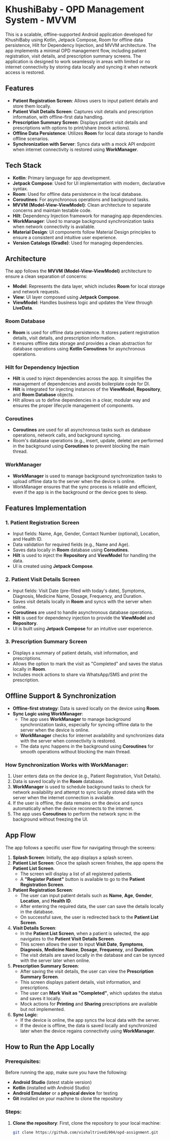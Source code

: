 # KhushiBaby - OPD Management System - MVVM

This is a scalable, offline-supported Android application developed for KhushiBaby using Kotlin, Jetpack Compose, Room for offline data persistence, Hilt for Dependency Injection, and MVVM architecture. The app implements a minimal OPD management flow, including patient registration, visit details, and prescription summary screens. The application is designed to work seamlessly in areas with limited or no internet connectivity by storing data locally and syncing it when network access is restored.

## Features
- **Patient Registration Screen**: Allows users to input patient details and store them locally.
- **Patient Visit Details Screen**: Captures visit details and prescription information, with offline-first data handling.
- **Prescription Summary Screen**: Displays patient visit details and prescriptions with options to print/share (mock actions).
- **Offline Data Persistence**: Utilizes **Room** for local data storage to handle offline scenarios.
- **Synchronization with Server**: Syncs data with a mock API endpoint when internet connectivity is restored using **WorkManager**.

## Tech Stack
- **Kotlin**: Primary language for app development.
- **Jetpack Compose**: Used for UI implementation with modern, declarative syntax.
- **Room**: Used for offline data persistence in the local database.
- **Coroutines**: For asynchronous operations and background tasks.
- **MVVM (Model-View-ViewModel)**: Clean architecture to separate concerns and maintain testable code.
- **Hilt**: Dependency Injection framework for managing app dependencies.
- **WorkManager**: Used to manage background synchronization tasks when network connectivity is available.
- **Material Design**: UI components follow Material Design principles to ensure a consistent and intuitive user experience.
- **Version Catalogs (Gradle)**: Used for managing dependencies.

## Architecture
The app follows the **MVVM (Model-View-ViewModel)** architecture to ensure a clean separation of concerns:
- **Model**: Represents the data layer, which includes **Room** for local storage and network requests.
- **View**: UI layer composed using **Jetpack Compose**.
- **ViewModel**: Handles business logic and updates the View through **LiveData**.

### Room Database
- **Room** is used for offline data persistence. It stores patient registration details, visit details, and prescription information.
- It ensures offline data storage and provides a clean abstraction for database operations using **Kotlin Coroutines** for asynchronous operations.

### Hilt for Dependency Injection
- **Hilt** is used to inject dependencies across the app. It simplifies the management of dependencies and avoids boilerplate code for DI.
- **Hilt** is integrated for injecting instances of the **ViewModel**, **Repository**, and **Room Database** objects.
- Hilt allows us to define dependencies in a clear, modular way and ensures the proper lifecycle management of components.

### Coroutines
- **Coroutines** are used for all asynchronous tasks such as database operations, network calls, and background syncing.
- Room's database operations (e.g., insert, update, delete) are performed in the background using **Coroutines** to prevent blocking the main thread.

### WorkManager
- **WorkManager** is used to manage background synchronization tasks to upload offline data to the server when the device is online.
- WorkManager ensures that the sync process is reliable and efficient, even if the app is in the background or the device goes to sleep.

## Features Implementation

### 1. Patient Registration Screen
- Input fields: Name, Age, Gender, Contact Number (optional), Location, and Health ID.
- Data validation for required fields (e.g., Name and Age).
- Saves data locally in **Room** database using **Coroutines**.
- **Hilt** is used to inject the **Repository** and **ViewModel** for handling the data.
- UI is created using **Jetpack Compose**.

### 2. Patient Visit Details Screen
- Input fields: Visit Date (pre-filled with today's date), Symptoms, Diagnosis, Medicine Name, Dosage, Frequency, and Duration.
- Saves visit details locally in **Room** and syncs with the server when online.
- **Coroutines** are used to handle asynchronous database operations.
- **Hilt** is used for dependency injection to provide the **ViewModel** and **Repository**.
- UI is built using **Jetpack Compose** for an intuitive user experience.

### 3. Prescription Summary Screen
- Displays a summary of patient details, visit information, and prescriptions.
- Allows the option to mark the visit as "Completed" and saves the status locally in **Room**.
- Includes mock actions to share via WhatsApp/SMS and print the prescription.

## Offline Support & Synchronization

- **Offline-first strategy**: Data is saved locally on the device using **Room**.
- **Sync Logic using WorkManager**: 
  - The app uses **WorkManager** to manage background synchronization tasks, especially for syncing offline data to the server when the device is online.
  - **WorkManager** checks for internet availability and synchronizes data with the server when connectivity is restored.
  - The data sync happens in the background using **Coroutines** for smooth operations without blocking the main thread.

### How Synchronization Works with WorkManager:
1. User enters data on the device (e.g., Patient Registration, Visit Details).
2. Data is saved locally in the **Room** database.
3. **WorkManager** is used to schedule background tasks to check for network availability and attempt to sync locally stored data with the server when the internet connection is available.
4. If the user is offline, the data remains on the device and syncs automatically when the device reconnects to the internet.
5. The app uses **Coroutines** to perform the network sync in the background without freezing the UI.

## App Flow

The app follows a specific user flow for navigating through the screens:

1. **Splash Screen**: Initially, the app displays a splash screen.
2. **Patient List Screen**: Once the splash screen finishes, the app opens the **Patient List Screen**.
   - The screen will display a list of all registered patients.
   - A **"Register Patient"** button is available to go to the **Patient Registration Screen**.
3. **Patient Registration Screen**:
   - The user can input patient details such as **Name**, **Age**, **Gender**, **Location**, and **Health ID**.
   - After entering the required data, the user can save the details locally in the database.
   - On successful save, the user is redirected back to the **Patient List Screen**.
4. **Visit Details Screen**:
   - In the **Patient List Screen**, when a patient is selected, the app navigates to the **Patient Visit Details Screen**.
   - This screen allows the user to input **Visit Date**, **Symptoms**, **Diagnosis**, **Medicine Name**, **Dosage**, **Frequency**, and **Duration**.
   - The visit details are saved locally in the database and can be synced with the server later when online.
5. **Prescription Summary Screen**:
   - After saving the visit details, the user can view the **Prescription Summary Screen**.
   - This screen displays patient details, visit information, and prescriptions.
   - The user can **Mark Visit as "Completed"**, which updates the status and saves it locally.
   - Mock actions for **Printing** and **Sharing** prescriptions are available but not implemented.
6. **Sync Logic**:
   - If the device is online, the app syncs the local data with the server.
   - If the device is offline, the data is saved locally and synchronized later when the device regains connectivity using **WorkManager**.
   
## How to Run the App Locally

### Prerequisites:
Before running the app, make sure you have the following:

- **Android Studio** (latest stable version)
- **Kotlin** (installed with Android Studio)
- **Android Emulator** or a **physical device** for testing
- **Git** installed on your machine to clone the repository

### Steps:
1. **Clone the repository**:
   First, clone the repository to your local machine:
   ```bash
   git clone https://github.com/vishaltrivedi904/opd-assignment.git
